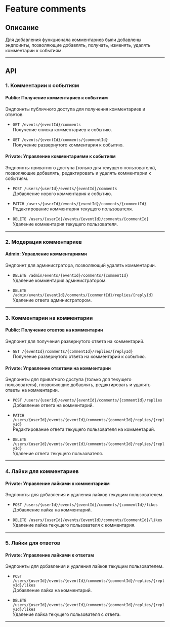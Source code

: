 # Feature comments

## Описание

Для добавления функционала комментариев были добавлены эндпоинты, позволяющие добавлять, получать, изменять, удалять комментарии к событиям.

---

## API

### 1. Комментарии к событиям

#### Public: Получение комментариев к событиям
Эндпоинты публичного доступа для получения комментариев и ответов.

- `GET /events/{eventId}/comments`  
  Получение списка комментариев к событию.

- `GET /events/{eventId}/comments/{commentId}`  
  Получение развернутого комментария к событию.

#### Private: Управление комментариями к событиям
Эндпоинты приватного доступа (только для текущего пользователя), позволяющие добавлять, редактировать и удалять комментарии к событиям.

- `POST /users/{userId}/events/{eventId}/comments`  
  Добавление нового комментария к событию.

- `PATCH /users/{userId}/events/{eventId}/comments/{commentId}`  
  Редактирование комментария текущего пользователя.

- `DELETE /users/{userId}/events/{eventId}/comments/{commentId}`  
  Удаление комментария текущего пользователя.

---

### 2. Модерация комментариев

#### Admin: Управление комментариями
Эндпоинт для администратора, позволяющий удалять комментарии.

- `DELETE /admin/events/{eventId}/comments/{commentId}`  
  Удаление комментария администратором.

- `DELETE /admin/events/{eventId}/comments/{commentId}/replies/{replyId}`  
  Удаление ответа администратором.

---

### 3. Комментарии на комментарии

#### Public: Получение ответов на комментарии
Эндпоинт для получения развернутого ответа на комментарий.

- `GET /{eventId}/comments/{commentId}/replies/{replyId}`  
  Получение развернутого ответа на комментарий к событию.

#### Private: Управление ответами на комментарии
Эндпоинты для приватного доступа (только для текущего пользователя), позволяющие добавлять, редактировать и удалять ответы на комментарии.

- `POST /users/{userId}/events/{eventId}/comments/{commentId}/replies`  
  Добавление ответа на комментарий.

- `PATCH /users/{userId}/events/{eventId}/comments/{commentId}/replies/{replyId}`  
  Редактирование ответа текущего пользователя на комментарий.

- `DELETE /users/{userId}/events/{eventId}/comments/{commentId}/replies/{replyId}`  
  Удаление ответа текущего пользователя.

---

### 4. Лайки для комментариев

#### Private: Управление лайками к комментариям
Эндпоинты для добавления и удаления лайков текущим пользователем.

- `POST /users/{userId}/events/{eventId}/comments/{commentId}/likes`  
  Добавление лайка на комментарий.

- `DELETE /users/{userId}/events/{eventId}/comments/{commentId}/likes`  
  Удаление лайка текущего пользователя с комментария.
---

### 5. Лайки для ответов

#### Private: Управление лайками к ответам
Эндпоинты для добавления и удаления лайков текущим пользователем.

- `POST /users/{userId}/events/{eventId}/comments/{commentId}/replies/{replyId}/likes`  
  Добавление лайка на комментарий.

- `DELETE /users/{userId}/events/{eventId}/comments/{commentId}/replies/{replyId}/likes`  
  Удаление лайка текущего пользователя с ответа.
---